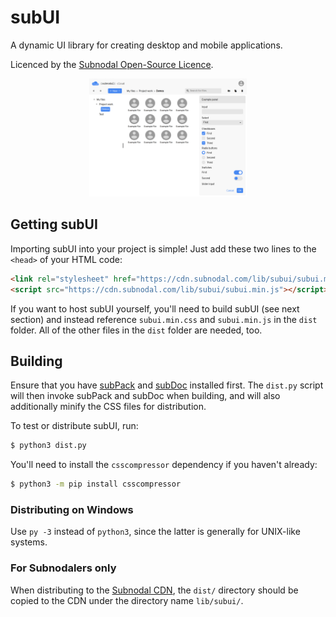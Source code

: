 # subUI
A dynamic UI library for creating desktop and mobile applications.

Licenced by the [Subnodal Open-Source Licence](LICENCE.md).

<p align="center">
    <img width="50%" src="docs/demo.png" alt="A screenshot of the subUI demo" />
</p>

## Getting subUI
Importing subUI into your project is simple! Just add these two lines to the
`<head>` of your HTML code:

```html
<link rel="stylesheet" href="https://cdn.subnodal.com/lib/subui/subui.min.css">
<script src="https://cdn.subnodal.com/lib/subui/subui.min.js"></script>
```

If you want to host subUI yourself, you'll need to build subUI (see next
section) and instead reference `subui.min.css` and `subui.min.js` in the `dist`
folder. All of the other files in the `dist` folder are needed, too.

## Building
Ensure that you have [subPack](https://github.com/Subnodal/subPack) and
[subDoc](https://github.com/Subnodal/subDoc) installed first. The `dist.py`
script will then invoke subPack and subDoc when building, and will also
additionally minify the CSS files for distribution.

To test or distribute subUI, run:

```bash
$ python3 dist.py
```

You'll need to install the `csscompressor` dependency if you haven't already:

```bash
$ python3 -m pip install csscompressor
```

### Distributing on Windows
Use `py -3` instead of `python3`, since the latter is generally for UNIX-like
systems.

### For Subnodalers only
When distributing to the [Subnodal CDN](https://cdn.subnodal.com/), the `dist/`
directory should be copied to the CDN under the directory name `lib/subui/`.